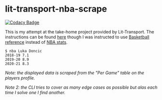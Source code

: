 # lit-transport-nba-scrape

[![Codacy Badge](https://api.codacy.com/project/badge/Grade/049a11c9272042229582d06cbe6a46ee)](https://app.codacy.com/gh/QuantumlyTangled/lit-transport-nba-scrape?utm_source=github.com&utm_medium=referral&utm_content=QuantumlyTangled/lit-transport-nba-scrape&utm_campaign=Badge_Grade_Settings)

This is my attempt at the take-home project provided by Lit-Transport.
The instructions can be found [here](./LIT%20programming%20task_Java.pdf) though I was instructed to use [Basketball reference](https://www.basketball-reference.com/leagues/NBA_2020_per_game.html) instead of [NBA stats](https://www.nba.com/stats/).

```shell
$ nba Luka Doncic
2018-19 7.1
2019-20 8.9
2020-21 8.3
```

*Note: the displayed data is scraped from the "Per Game" table on the players profile.*

*Note 2: the CLI tries to cover as many edge cases as possible but alas each time I solve one I find another.*
